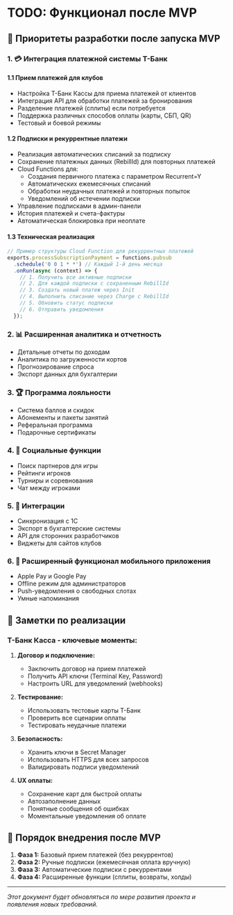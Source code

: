# TODO: Функционал после MVP

## 🎯 Приоритеты разработки после запуска MVP

### 1. 💳 Интеграция платежной системы Т-Банк

#### 1.1 Прием платежей для клубов
- Настройка Т-Банк Кассы для приема платежей от клиентов
- Интеграция API для обработки платежей за бронирования
- Разделение платежей (сплиты) если потребуется
- Поддержка различных способов оплаты (карты, СБП, QR)
- Тестовый и боевой режимы

#### 1.2 Подписки и рекуррентные платежи
- Реализация автоматических списаний за подписку
- Сохранение платежных данных (RebillId) для повторных платежей
- Cloud Functions для:
  - Создания первичного платежа с параметром Recurrent=Y
  - Автоматических ежемесячных списаний
  - Обработки неудачных платежей и повторных попыток
  - Уведомлений об истечении подписки
- Управление подписками в админ-панели
- История платежей и счета-фактуры
- Автоматическая блокировка при неоплате

#### 1.3 Техническая реализация
```javascript
// Пример структуры Cloud Function для рекуррентных платежей
exports.processSubscriptionPayment = functions.pubsub
  .schedule('0 0 1 * *') // Каждый 1-й день месяца
  .onRun(async (context) => {
    // 1. Получить все активные подписки
    // 2. Для каждой подписки с сохраненным RebillId
    // 3. Создать новый платеж через Init
    // 4. Выполнить списание через Charge с RebillId
    // 5. Обновить статус подписки
    // 6. Отправить уведомления
  });
```

### 2. 📊 Расширенная аналитика и отчетность
- Детальные отчеты по доходам
- Аналитика по загруженности кортов
- Прогнозирование спроса
- Экспорт данных для бухгалтерии

### 3. 🏆 Программа лояльности
- Система баллов и скидок
- Абонементы и пакеты занятий
- Реферальная программа
- Подарочные сертификаты

### 4. 👥 Социальные функции
- Поиск партнеров для игры
- Рейтинги игроков
- Турниры и соревнования
- Чат между игроками

### 5. 🔧 Интеграции
- Синхронизация с 1С
- Экспорт в бухгалтерские системы
- API для сторонних разработчиков
- Виджеты для сайтов клубов

### 6. 📱 Расширенный функционал мобильного приложения
- Apple Pay и Google Pay
- Offline режим для администраторов
- Push-уведомления о свободных слотах
- Умные напоминания

## 📝 Заметки по реализации

### Т-Банк Касса - ключевые моменты:
1. **Договор и подключение:**
   - Заключить договор на прием платежей
   - Получить API ключи (Terminal Key, Password)
   - Настроить URL для уведомлений (webhooks)

2. **Тестирование:**
   - Использовать тестовые карты Т-Банк
   - Проверить все сценарии оплаты
   - Тестировать неудачные платежи

3. **Безопасность:**
   - Хранить ключи в Secret Manager
   - Использовать HTTPS для всех запросов
   - Валидировать подписи уведомлений

4. **UX оплаты:**
   - Сохранение карт для быстрой оплаты
   - Автозаполнение данных
   - Понятные сообщения об ошибках
   - Моментальные уведомления об оплате

## 🚀 Порядок внедрения после MVP

1. **Фаза 1:** Базовый прием платежей (без рекуррентов)
2. **Фаза 2:** Ручные подписки (ежемесячная оплата вручную)
3. **Фаза 3:** Автоматические подписки с рекуррентами
4. **Фаза 4:** Расширенные функции (сплиты, возвраты, холды)

---

*Этот документ будет обновляться по мере развития проекта и появления новых требований.*